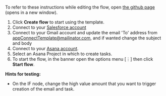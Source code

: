 To refer to these instructions while editing the flow, open [the github page](https://github.com/ot4i/app-connect-templates/blob/master/resources/markdown/For%20large%20Salesforce%20opportunities%20send%20an%20email%20and%20create%20an%20Asana%20task_instructions.md) (opens in a new window).

1. Click **Create flow** to start using the template.
1. Connect to your [Salesforce account](https://developer.ibm.com/integration/docs/app-connect/how-to-guides-for-apps/use-ibm-app-connect-salesforce/)
1. Connect to your Gmail account and update the email 'To' address from appConnectTemplate@mailinator.com, and if wanted change the subject and body
1. Connect to your [Asana account](https://developer.ibm.com/integration/docs/app-connect/how-to-guides-for-apps/use-ibm-app-connect-asana/).
1. Select an Asana Project in which to create tasks.
1. To start the flow, in the banner open the options menu [&#8942;] then click **Start flow**.

**Hints for testing:**
- On the IF node, change the high value amount that you want to trigger creation of the email and task.
